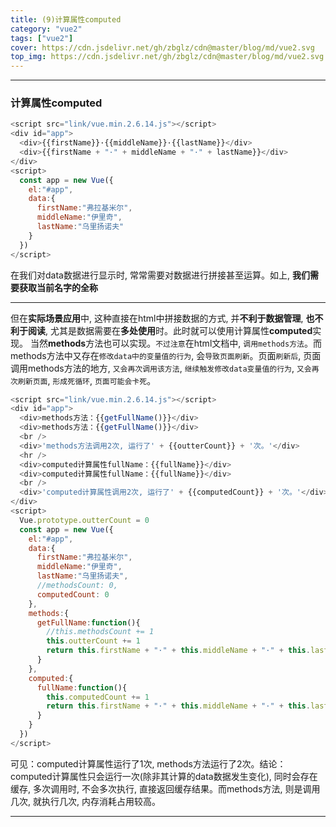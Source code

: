 ```yaml
---
title: (9)计算属性computed
category: "vue2"
tags: ["vue2"]
cover: https://cdn.jsdelivr.net/gh/zbglz/cdn@master/blog/md/vue2.svg
top_img: https://cdn.jsdelivr.net/gh/zbglz/cdn@master/blog/md/vue2.svg
---
```


***

### 计算属性computed


```js vue2
<script src="link/vue.min.2.6.14.js"></script>
<div id="app">
  <div>{{firstName}}·{{middleName}}·{{lastName}}</div>
  <div>{{firstName + "·" + middleName + "·" + lastName}}</div>
</div>
<script>
  const app = new Vue({
    el:"#app",
    data:{
      firstName:"弗拉基米尔",
      middleName:"伊里奇",
      lastName:"乌里扬诺夫"
    }
  })
</script>
```


在我们对data数据进行显示时, 常常需要对数据进行拼接甚至运算。如上, **我们需要获取当前名字的全称**

***

但在**实际场景应用**中, 这种直接在html中拼接数据的方式, 并**不利于数据管理**, **也不利于阅读**, 尤其是数据需要在**多处使用**时。此时就可以使用计算属性**computed**实现。
当然**methods**方法也可以实现。`不过注意`在html文档中, `调用methods方法`。而methods方法中又存在`修改data中的变量值的行为`, 会`导致页面刷新`。页面`刷新后`, 页面调用methods方法的地方, `又会再次调用该方法`, `继续触发修改data变量值的行为`, `又会再次刷新页面`, `形成死循环`, `页面可能会卡死`。



```js vue2
<script src="link/vue.min.2.6.14.js"></script>
<div id="app">
  <div>methods方法：{{getFullName()}}</div>
  <div>methods方法：{{getFullName()}}</div>
  <br />
  <div>'methods方法调用2次, 运行了' + {{outterCount}} + '次。'</div>
  <hr />
  <div>computed计算属性fullName：{{fullName}}</div>
  <div>computed计算属性fullName：{{fullName}}</div>
  <br />
  <div>'computed计算属性调用2次, 运行了' + {{computedCount}} + '次。'</div>
</div>
<script>
  Vue.prototype.outterCount = 0
  const app = new Vue({
    el:"#app",
    data:{
      firstName:"弗拉基米尔",
      middleName:"伊里奇",
      lastName:"乌里扬诺夫",
      //methodsCount: 0,
      computedCount: 0
    },
    methods:{
      getFullName:function(){
        //this.methodsCount += 1 
        this.outterCount += 1
        return this.firstName + "·" + this.middleName + "·" + this.lastName
      }
    },
    computed:{
      fullName:function(){
        this.computedCount += 1 
        return this.firstName + "·" + this.middleName + "·" + this.lastName
      }
    }
  })
</script>
```


可见：computed计算属性运行了1次, methods方法运行了2次。结论：computed计算属性只会运行一次(除非其计算的data数据发生变化), 同时会存在缓存, 多次调用时, 不会多次执行, 直接返回缓存结果。而methods方法, 则是调用几次, 就执行几次, 内存消耗占用较高。

***